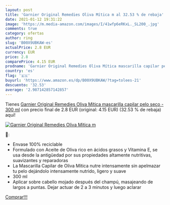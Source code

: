 ```yaml
---
layout: post
title: 'Garnier Original Remedies Oliva Mítica m al 32.53 % de rebaja'
date: 2021-01-12 19:31:22
image: 'https://m.media-amazon.com/images/I/41wfp6eRKxL._SL200_.jpg'
comments: true
category: ofertas
author: ring
slug: 'B00X9UBKAW-es'
actualPrice: 2.8 EUR
currency: EUR
price: 2.8
comparePrice: 4.15 EUR
prodname: 'Garnier Original Remedies Oliva Mítica mascarilla capilar pelo seco - 300 ml'
country: 'es'
flag: '🇪🇸'
buyurl: 'https://www.amazon.es/dp/B00X9UBKAW/?tag=tolees-21'
descuento: '32.53'
average: '2.987142857142857'
---
```


Tienes [Garnier Original Remedies Oliva Mítica mascarilla capilar pelo seco - 300 ml](https://www.amazon.es/dp/B00X9UBKAW/?tag=tolees-21) con precio final de  2.8 EUR (original: 4.15 EUR) (32.53 %  de rebaja) aqui!

[![Garnier Original Remedies Oliva Mítica m](https://m.media-amazon.com/images/I/41wfp6eRKxL._SL200_.jpg)](https://www.amazon.es/dp/B00X9UBKAW/?tag=tolees-21)

🔎:

- Envase 100% reciclable
- Formulado con Aceite de Oliva rico en ácidos grasos y Vitamina E, se usa desde la antigüedad por sus propiedades altamente nutritivas, suavizantes y reparadoras
- La Mascarilla Capilar de Oliva Mítica nutre intensamente sin apelmazar tu pelo dejándolo intensamente nutrido, ligero y suave
- 300 ml
- Aplicar sobre cabello mojado después del champú, masajeando de largos a puntas. Dejar actuar de 2 a 3 minutos y luego aclarar

[Comprar!!!](https://www.amazon.es/dp/B00X9UBKAW/?tag=tolees-21)
